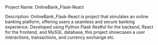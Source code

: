 Project Name: OnlineBank_Flask-React

Description:
OnlineBank_Flask-React is project that simulates an online banking platform, offering users a seamless and secure banking experience. Developed using Python Flask Restful for the backend, React for the frontend, and MySQL database, this project showcases a user interactions, transactions, and currency exchange etc.

